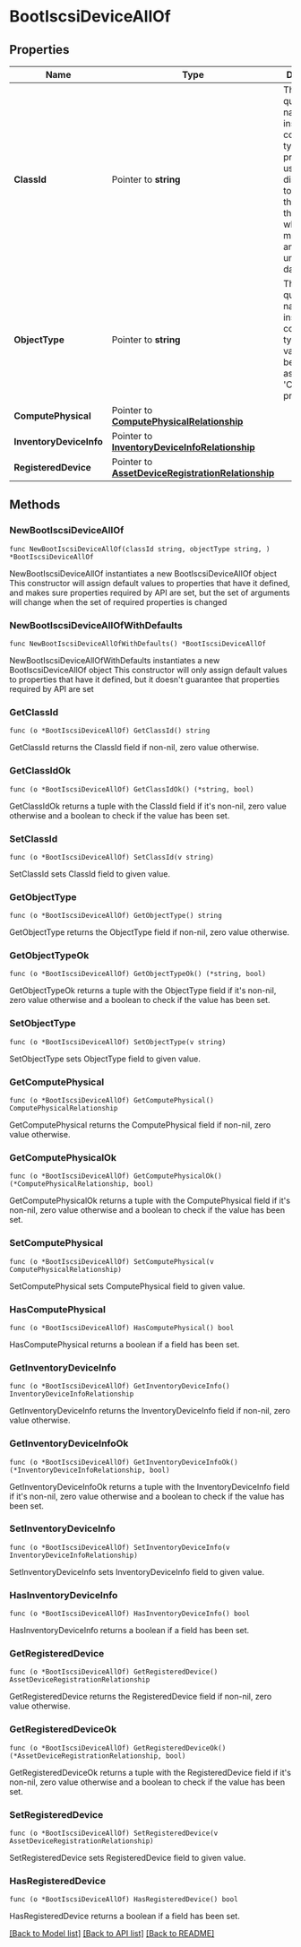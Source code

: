 # BootIscsiDeviceAllOf

## Properties

Name | Type | Description | Notes
------------ | ------------- | ------------- | -------------
**ClassId** | Pointer to **string** | The fully-qualified name of the instantiated, concrete type. This property is used as a discriminator to identify the type of the payload when marshaling and unmarshaling data. | [default to "boot.IscsiDevice"]
**ObjectType** | Pointer to **string** | The fully-qualified name of the instantiated, concrete type. The value should be the same as the &#39;ClassId&#39; property. | [default to "boot.IscsiDevice"]
**ComputePhysical** | Pointer to [**ComputePhysicalRelationship**](compute.Physical.Relationship.md) |  | [optional] 
**InventoryDeviceInfo** | Pointer to [**InventoryDeviceInfoRelationship**](inventory.DeviceInfo.Relationship.md) |  | [optional] 
**RegisteredDevice** | Pointer to [**AssetDeviceRegistrationRelationship**](asset.DeviceRegistration.Relationship.md) |  | [optional] 

## Methods

### NewBootIscsiDeviceAllOf

`func NewBootIscsiDeviceAllOf(classId string, objectType string, ) *BootIscsiDeviceAllOf`

NewBootIscsiDeviceAllOf instantiates a new BootIscsiDeviceAllOf object
This constructor will assign default values to properties that have it defined,
and makes sure properties required by API are set, but the set of arguments
will change when the set of required properties is changed

### NewBootIscsiDeviceAllOfWithDefaults

`func NewBootIscsiDeviceAllOfWithDefaults() *BootIscsiDeviceAllOf`

NewBootIscsiDeviceAllOfWithDefaults instantiates a new BootIscsiDeviceAllOf object
This constructor will only assign default values to properties that have it defined,
but it doesn't guarantee that properties required by API are set

### GetClassId

`func (o *BootIscsiDeviceAllOf) GetClassId() string`

GetClassId returns the ClassId field if non-nil, zero value otherwise.

### GetClassIdOk

`func (o *BootIscsiDeviceAllOf) GetClassIdOk() (*string, bool)`

GetClassIdOk returns a tuple with the ClassId field if it's non-nil, zero value otherwise
and a boolean to check if the value has been set.

### SetClassId

`func (o *BootIscsiDeviceAllOf) SetClassId(v string)`

SetClassId sets ClassId field to given value.


### GetObjectType

`func (o *BootIscsiDeviceAllOf) GetObjectType() string`

GetObjectType returns the ObjectType field if non-nil, zero value otherwise.

### GetObjectTypeOk

`func (o *BootIscsiDeviceAllOf) GetObjectTypeOk() (*string, bool)`

GetObjectTypeOk returns a tuple with the ObjectType field if it's non-nil, zero value otherwise
and a boolean to check if the value has been set.

### SetObjectType

`func (o *BootIscsiDeviceAllOf) SetObjectType(v string)`

SetObjectType sets ObjectType field to given value.


### GetComputePhysical

`func (o *BootIscsiDeviceAllOf) GetComputePhysical() ComputePhysicalRelationship`

GetComputePhysical returns the ComputePhysical field if non-nil, zero value otherwise.

### GetComputePhysicalOk

`func (o *BootIscsiDeviceAllOf) GetComputePhysicalOk() (*ComputePhysicalRelationship, bool)`

GetComputePhysicalOk returns a tuple with the ComputePhysical field if it's non-nil, zero value otherwise
and a boolean to check if the value has been set.

### SetComputePhysical

`func (o *BootIscsiDeviceAllOf) SetComputePhysical(v ComputePhysicalRelationship)`

SetComputePhysical sets ComputePhysical field to given value.

### HasComputePhysical

`func (o *BootIscsiDeviceAllOf) HasComputePhysical() bool`

HasComputePhysical returns a boolean if a field has been set.

### GetInventoryDeviceInfo

`func (o *BootIscsiDeviceAllOf) GetInventoryDeviceInfo() InventoryDeviceInfoRelationship`

GetInventoryDeviceInfo returns the InventoryDeviceInfo field if non-nil, zero value otherwise.

### GetInventoryDeviceInfoOk

`func (o *BootIscsiDeviceAllOf) GetInventoryDeviceInfoOk() (*InventoryDeviceInfoRelationship, bool)`

GetInventoryDeviceInfoOk returns a tuple with the InventoryDeviceInfo field if it's non-nil, zero value otherwise
and a boolean to check if the value has been set.

### SetInventoryDeviceInfo

`func (o *BootIscsiDeviceAllOf) SetInventoryDeviceInfo(v InventoryDeviceInfoRelationship)`

SetInventoryDeviceInfo sets InventoryDeviceInfo field to given value.

### HasInventoryDeviceInfo

`func (o *BootIscsiDeviceAllOf) HasInventoryDeviceInfo() bool`

HasInventoryDeviceInfo returns a boolean if a field has been set.

### GetRegisteredDevice

`func (o *BootIscsiDeviceAllOf) GetRegisteredDevice() AssetDeviceRegistrationRelationship`

GetRegisteredDevice returns the RegisteredDevice field if non-nil, zero value otherwise.

### GetRegisteredDeviceOk

`func (o *BootIscsiDeviceAllOf) GetRegisteredDeviceOk() (*AssetDeviceRegistrationRelationship, bool)`

GetRegisteredDeviceOk returns a tuple with the RegisteredDevice field if it's non-nil, zero value otherwise
and a boolean to check if the value has been set.

### SetRegisteredDevice

`func (o *BootIscsiDeviceAllOf) SetRegisteredDevice(v AssetDeviceRegistrationRelationship)`

SetRegisteredDevice sets RegisteredDevice field to given value.

### HasRegisteredDevice

`func (o *BootIscsiDeviceAllOf) HasRegisteredDevice() bool`

HasRegisteredDevice returns a boolean if a field has been set.


[[Back to Model list]](../README.md#documentation-for-models) [[Back to API list]](../README.md#documentation-for-api-endpoints) [[Back to README]](../README.md)


